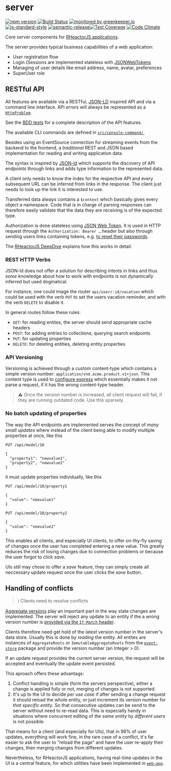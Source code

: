 # server

[![npm version](https://img.shields.io/npm/v/@rheactorjs/server.svg)](https://www.npmjs.com/package/@rheactorjs/server)
[![Build Status](https://travis-ci.org/RHeactorJS/server.svg?branch=master)](https://travis-ci.org/RHeactorJS/server)
[![monitored by greenkeeper.io](https://img.shields.io/badge/greenkeeper.io-monitored-brightgreen.svg)](http://greenkeeper.io/) 
[![js-standard-style](https://img.shields.io/badge/code%20style-standard-brightgreen.svg)](http://standardjs.com/)
[![semantic-release](https://img.shields.io/badge/semver-semantic%20release-e10079.svg)](https://github.com/semantic-release/semantic-release)[![Test Coverage](https://codeclimate.com/github/RHeactorJS/server/badges/coverage.svg)](https://codeclimate.com/github/RHeactorJS/server/coverage)
[![Code Climate](https://codeclimate.com/github/RHeactorJS/server/badges/gpa.svg)](https://codeclimate.com/github/RHeactorJS/server)

Core server components for [RHeactorJS applications](https://github.com/RHeactorJS).

The server provides typical business capabilities of a web application:

 - User registration flow
 - Login (Sessions are implemented stateless with [JSONWebTokens](https://jwt.io)  
 - Managing of user details like email address, name, avatar, preferences
 - SuperUser role

## RESTful API

 All features are available via a RESTful, [JSON-LD](http://json-ld.org/) inspired API and via a command line interface. API errors will always be represented as a [`HttpProblem`](https://github.com/RHeactorJS/models/blob/master/src/http-problem.js).
 
 See the [BDD tests](https://github.com/RHeactorJS/server/tree/master/features) for a complete description of the API features.
 
 The available CLI commands are defined in [`src/console-command/`](https://github.com/RHeactorJS/server/tree/master/src/console-command),
 
 Besides using an EventSource connection for streaming events from the backend to the frontend, a *traditional* REST and JSON based implementation for reading and writing application data.

The syntax is inspired by [JSON-ld](http://json-ld.org/) which supports the discovery of API endpoints through links and adds type information to the represented data.

A client only needs to know the index for the respective API and every subsequent URL can be inferred from links in the response. The client just needs to look up the link it is interested to use. 

Transferred data always contains a `$context` which basically gives every object a namespace. Code that is in charge of parsing responses can therefore easily validate that the data they are receiving is of the expected type.

Authorization is done stateless using [JSON Web Token](https://jwt.io/). It is used in HTTP request through the `Authorization: Bearer …` header but also through sending users links containing tokens, e.g. [to reset their passwords](https://github.com/RHeactorJS/server/blob/937c60942727d2eba95c06787e735eb9281f6717/features/PasswordChange.feature#L27).

The [RHeactorJS DeepDive](./DeepDive) explains how this works in detail.

### REST HTTP Verbs

JSON-ld does not offer a solution for describing intents in links and thus *some* knowledge about how to work with endpoints is not dynamically inferred but used dogmatical.

For instance, one could image the router `api/user/:id/vacation` which could be used with the verb `PUT` to set the users vacation reminder, and with the verb `DELETE` to disable it.

In general routes follow these rules:

 - `GET`: for reading entites, the server should send appropriate cache headers
 - `POST`: for adding entries to collections, querying search endpoints
 - `PUT`: for updating properties
 - `DELETE`: for deleting entities, deleting entity properties

### API Versioning

Versioning is achieved through a custom content-type which contains a simple version number: `application/vnd.acme.product.v1+json`. This content type is used to [configure express](https://github.com/RHeactorJS/server/blob/cbc0fe5aae0b8fc3fedfd8a4e3cfcfcaa442f531/src/config/express/base.js#L20) which essentially makes it not parse a request, if it has the wrong content-type header. 

> :warning: Once the version number is increased, all client request will fail, if they are running outdated code. Use this sparsely.

### No batch updating of properties

The way the API endpoints are implemented serves the concept of *many small updates* where instead of the client being able to modify multiple properties at once, like this

```
PUT /api/model/10

{
  "property1": "newvalue1",
  "property2", "newvalue2"
}
```

it must update properties individually, like this

```
PUT /api/model/10/property1

{
  "value": "newvalue1"
}
```

```
PUT /api/model/10/property2

{
  "value": "newvalue2"
}
```
This enables all clients, and especially UI clients, to offer on-thy-fly saving of changes once the user has completed entering a new value. This greatly reduces the risk of losing changes due to connection problems or because the user forgot to click *save*.

UIs still may chose to offer a *save* feature, they can simply create all neccessary update request once the user clicks the *save* button.

## Handling of conflicts

> :information_source: Clients need to resolve conflicts

[Aggregate versions](https://github.com/RHeactorJS/event-store#versioning) play an important part in the way state changes are implemented. The server will reject any update to an entity if the a wrong version number is [provided via the `If-Match` header](https://github.com/RHeactorJS/wiki/wiki/DeepDive#3-update-the-name). 

Clients therefore need get hold of the latest version number in the server's data store. Usually this is done by *reading* the entity. All entites are instances of `AggregateRoots` or `ImmutableAggregateRoots` from the [`event-store`](https://github.com/RHeactorJS/event-store) package and provide the version number (an Integer > 0).

If an update request provides the current server version, the request will be accepted and eventually the update event persisted.

This aproach offers these advantags:

1. Conflict handling is simple (form the servers perspective), either a change is applied fully or not, merging of changes is not supported.
2. It's up to the UI to decide *per use case* if after sending a change request it should reload the whole entity, or just increment its version number for *that specific entity*. So that consecutive updates can be send to the server without need to re-read data. This is especially handy in situations where concurrent editing of *the same entity* by *different users* is not possible.

That means for a client (and especially for UIs), that in 99% of user updates, everything will work fine, in the rare case of a conflict, it's far easier to ask the user to "reload the page" and have the user re-apply their changes, then merging changes from different updates.

Nevertheless, for RHeactorJS applications, having real-time updates in the UI is a central feature, for which utilities have been implemented in [`web-app`](https://github.com/RHeactorJS/web-app#readme).
